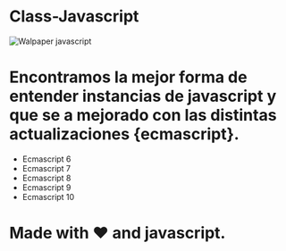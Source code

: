 # Class-Javascript

![Walpaper javascript](https://www.wallpapertip.com/wmimgs/83-838195_javascript-javascript-hd.png)

# Encontramos la mejor forma de entender instancias de javascript y que se a mejorado con las distintas actualizaciones {ecmascript}.

- Ecmascript 6
- Ecmascript 7
- Ecmascript 8
- Ecmascript 9
- Ecmascript 10

# Made with ❤️ and javascript.

